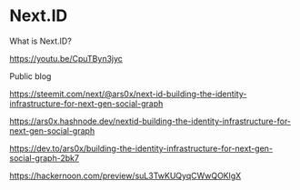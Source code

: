 # Next.ID
What is Next.ID?

https://youtu.be/CpuTByn3jyc

Public blog

https://steemit.com/next/@ars0x/next-id-building-the-identity-infrastructure-for-next-gen-social-graph

https://ars0x.hashnode.dev/nextid-building-the-identity-infrastructure-for-next-gen-social-graph

https://dev.to/ars0x/building-the-identity-infrastructure-for-next-gen-social-graph-2bk7

https://hackernoon.com/preview/suL3TwKUQyqCWwQOKlgX
